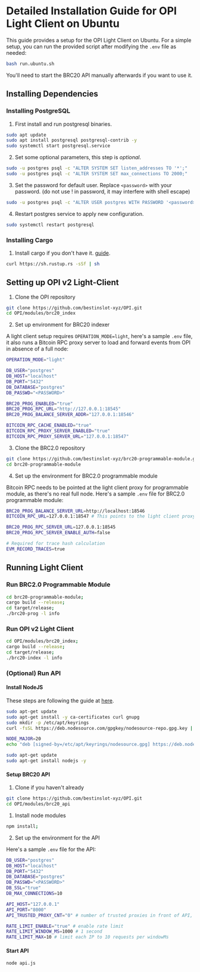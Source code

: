 # Detailed Installation Guide for OPI Light Client on Ubuntu

This guide provides a setup for the OPI Light Client on Ubuntu. For a simple setup, you can run the provided script after modifying the `.env` file as needed:

```sh
bash run.ubuntu.sh
```

You'll need to start the BRC20 API manually afterwards if you want to use it.

## Installing Dependencies

### Installing PostgreSQL

1) First install and run postgresql binaries.

```sh
sudo apt update
sudo apt install postgresql postgresql-contrib -y
sudo systemctl start postgresql.service
```

2) Set some optional parameters, this step is *optional*.

```sh
sudo -u postgres psql -c "ALTER SYSTEM SET listen_addresses TO '*';"
sudo -u postgres psql -c "ALTER SYSTEM SET max_connections TO 2000;"
```

3) Set the password for default user. Replace `<password>` with your password. (do not use ! in password, it may interfere with shell escape)

```sh
sudo -u postgres psql -c "ALTER USER postgres WITH PASSWORD '<password>';"
```

4) Restart postgres service to apply new configuration.

```sh
sudo systemctl restart postgresql
```

### Installing Cargo

1) Install cargo if you don't have it. [guide](https://doc.rust-lang.org/cargo/getting-started/installation.html).

```sh
curl https://sh.rustup.rs -sSf | sh
```

## Setting up OPI v2 Light-Client

1) Clone the OPI repository

```sh
git clone https://github.com/bestinslot-xyz/OPI.git
cd OPI/modules/brc20_index
```

2) Set up environment for BRC20 indexer

A light client setup requires `OPERATION_MODE=light`, here's a sample `.env` file, it also runs a Bitcoin RPC proxy server to load and forward events from OPI in absence of a full node:

```sh
OPERATION_MODE="light"

DB_USER="postgres"
DB_HOST="localhost"
DB_PORT="5432"
DB_DATABASE="postgres"
DB_PASSWD="<PASSWORD>"

BRC20_PROG_ENABLED="true"
BRC20_PROG_RPC_URL="http://127.0.0.1:18545"
BRC20_PROG_BALANCE_SERVER_ADDR="127.0.0.1:18546"

BITCOIN_RPC_CACHE_ENABLED="true"
BITCOIN_RPC_PROXY_SERVER_ENABLED="true"
BITCOIN_RPC_PROXY_SERVER_URL="127.0.0.1:18547"
```

3) Clone the BRC2.0 repository

```sh
git clone https://github.com/bestinslot-xyz/brc20-programmable-module.git
cd brc20-programmable-module
```

4) Set up the environment for BRC2.0 programmable module

Bitcoin RPC needs to be pointed at the light client proxy for programmable module, as there's no real full node. Here's a sample `.env` file for BRC2.0 programmable module:

```sh
BRC20_PROG_BALANCE_SERVER_URL=http://localhost:18546
BITCOIN_RPC_URL=127.0.0.1:18547 # This points to the light client proxy server

BRC20_PROG_RPC_SERVER_URL=127.0.0.1:18545
BRC20_PROG_RPC_SERVER_ENABLE_AUTH=false

# Required for trace hash calculation
EVM_RECORD_TRACES=true
```

## Running Light Client

### Run BRC2.0 Programmable Module

```sh
cd brc20-programmable-module;
cargo build --release;
cd target/release;
./brc20-prog -l info
```

### Run OPI v2 Light Client

```sh
cd OPI/modules/brc20_index;
cargo build --release;
cd target/release;
./brc20-index -l info
```

### (Optional) Run API

#### Install NodeJS

These steps are following the guide at [here](https://github.com/nodesource/distributions).

```sh
sudo apt-get update
sudo apt-get install -y ca-certificates curl gnupg
sudo mkdir -p /etc/apt/keyrings
curl -fsSL https://deb.nodesource.com/gpgkey/nodesource-repo.gpg.key | sudo gpg --dearmor -o /etc/apt/keyrings/nodesource.gpg

NODE_MAJOR=20
echo "deb [signed-by=/etc/apt/keyrings/nodesource.gpg] https://deb.nodesource.com/node_$NODE_MAJOR.x nodistro main" | sudo tee /etc/apt/sources.list.d/nodesource.list

sudo apt-get update
sudo apt-get install nodejs -y
```

#### Setup BRC20 API

1) Clone if you haven't already

```sh
git clone https://github.com/bestinslot-xyz/OPI.git
cd OPI/modules/brc20_api
```

1) Install node modules

```sh
npm install;
```

2) Set up the environment for the API

Here's a sample `.env` file for the API:

```sh
DB_USER="postgres"
DB_HOST="localhost"
DB_PORT="5432"
DB_DATABASE="postgres"
DB_PASSWD="<PASSWORD>"
DB_SSL="true"
DB_MAX_CONNECTIONS=10

API_HOST="127.0.0.1"
API_PORT="8000"
API_TRUSTED_PROXY_CNT="0" # number of trusted proxies in front of API, set to 1 if using nginx reverse proxy

RATE_LIMIT_ENABLE="true" # enable rate limit
RATE_LIMIT_WINDOW_MS=1000 # 1 second
RATE_LIMIT_MAX=10 # limit each IP to 10 requests per windowMs
```

#### Start API

```sh
node api.js
```
